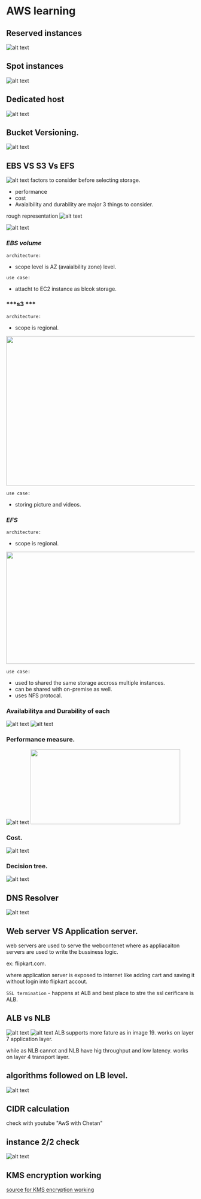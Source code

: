 # AWS learning

## Reserved instances
![alt text](img_scr/image1.png)

## Spot instances

![alt text](img_scr/image2.png)

## Dedicated host

![alt text](img_scr/image3.png)

## Bucket Versioning.

![alt text](img_scr/image4.png)

## EBS VS S3 Vs EFS

![alt text](img_scr/image7.png)
factors to consider before selecting storage.
 - performance
 - cost
 - Avaialbility and durability
 are major 3 things to consider.
 
rough representation
![alt text](img_scr/image8.png)

![alt text](img_scr/image9.png)


### ***EBS volume***
`architecture:`
- scope level is AZ (avaialbility zone) level.

`use case:`
- attacht to EC2 instance as blcok storage.
### ***s3 ***
`architecture:`
- scope is regional. 

<img src="img_scr/image10.png" width="600" height="400">

`use case:` 
- storing picture and videos.

### ***EFS***
`architecture:`
- scope is regional. 

<img src="img_scr/image11.png" width="600" height="300">

`use case:` 
- used to shared the same storage accross multiple instances.
- can be shared with on-premise as well.
- uses NFS protocal.

### Availabilitya and Durability of each
![alt text](img_scr/image12.png)
![alt text](img_scr/image13.png)


### Performance measure.
![alt text](img_scr/image14.png)
<img src="img_scr/image15.png" width="400" height="200">


### Cost.
![alt text](img_scr/image16.png)


### Decision tree.
![alt text](img_scr/image17.png)

## DNS Resolver

![alt text](img_scr/image18.png)

## Web server VS Application server.

web servers are used to serve the webcontenet where as appliacaiton servers are used to write the bussiness logic.

ex: flipkart.com.

where application server is exposed to internet like adding cart and saving it without login into flipkart accout.

`SSL termination` - happens at ALB and best place to stre the ssl cerificare is ALB.

## ALB vs NLB
![alt text](img_scr/image19.png)
![alt text](img_scr/image22.png)
ALB supports more fature as in image 19. 
works on layer 7 application layer.


while as NLB cannot and NLB have hig throughput and low latency.
works on layer 4 transport layer.

## algorithms followed on LB level.
![alt text](img_scr/image21.png)

## CIDR calculation

check with youtube "AwS with Chetan"

## instance 2/2 check

![alt text](img_scr/image25.png)


## KMS encryption working

[source for KMS encryption working](https://medium.com/@rohnux_26/encryption-of-data-using-aws-kms-b9f71f77696c)




